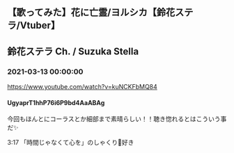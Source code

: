 ## 【歌ってみた】花に亡霊/ヨルシカ【鈴花ステラ/Vtuber】
## 鈴花ステラ Ch. / Suzuka Stella
### 2021-03-13 00:00:00
https://www.youtube.com/watch?v=kuNCKFbMQ84
#### UgyaprT1hhP76i6P9bd4AaABAg
今回もほんとにコーラスとか細部まで素晴らしい！！聴き惚れるとはこういう事だ✨

3:17 「時間じゃなくて心を」のしゃくり💫好き

